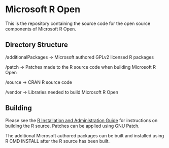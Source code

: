 Microsoft R Open
================

This is the repository containing the source code for the open source components of Microsoft R Open.


Directory Structure
-------------------

/additionalPackages -> Microsoft authored GPLv2 licensed R packages

/patch              -> Patches made to the R source code when building Microsoft R Open

/source             -> CRAN R source code

/vendor             -> Libraries needed to build Microsoft R Open



Building
--------

Please see the [R Installation and Administration Guide](https://cran.r-project.org/doc/manuals/r-release/R-admin.html) for instructions on building the R source. Patches can be applied using GNU Patch.

The additional Microsoft authored packages can be built and installed using R CMD INSTALL after the R source has been built.